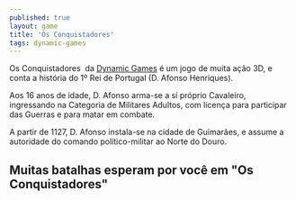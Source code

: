 ```yaml
---
published: true
layout: game
title: 'Os Conquistadores'
tags: dynamic-games
---
```

Os Conquistadores  da <a href="http://www.dynamicgames.com.br/" target="_blank">Dynamic Games</a>
 é um jogo de muita ação 3D, e conta a história do 1º Rei de Portugal (D. Afonso Henriques).

Aos 16 anos de idade, D. Afonso arma-se a sí próprio Cavaleiro, ingressando na Categoria de Militares Adultos, com licença para participar das Guerras e para matar em combate.

A partir de 1127, D. Afonso instala-se na cidade de Guimarães, e assume a autoridade do comando político-militar ao Norte do Douro.

## Muitas batalhas esperam por você em "Os Conquistadores"

